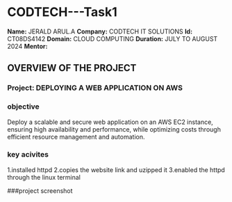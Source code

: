 # CODTECH---Task1

**Name:** JERALD ARUL.A
**Company:** CODTECH IT SOLUTIONS
**Id:** CT08DS4142
**Domain:** CLOUD COMPUTING 
**Duration:** JULY TO AUGUST 2024
**Mentor:**  

## OVERVIEW OF THE PROJECT

### Project:  DEPLOYING A WEB APPLICATION ON AWS

### objective 
Deploy a scalable and secure web application on an AWS EC2 instance, ensuring high availability and performance, while optimizing costs through efficient resource management and automation.


### key acivites 
1.installed httpd
2.copies the website link and uzipped it 
3.enabled the httpd through the linux terminal

###project screenshot

